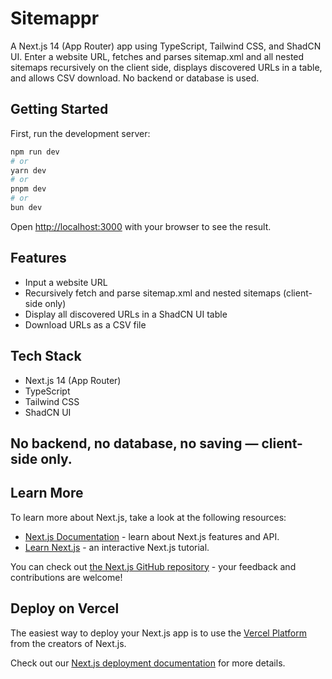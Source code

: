# Sitemappr

A Next.js 14 (App Router) app using TypeScript, Tailwind CSS, and ShadCN UI. Enter a website URL, fetches and parses sitemap.xml and all nested sitemaps recursively on the client side, displays discovered URLs in a table, and allows CSV download. No backend or database is used.

## Getting Started

First, run the development server:

```bash
npm run dev
# or
yarn dev
# or
pnpm dev
# or
bun dev
```

Open [http://localhost:3000](http://localhost:3000) with your browser to see the result.

## Features
- Input a website URL
- Recursively fetch and parse sitemap.xml and nested sitemaps (client-side only)
- Display all discovered URLs in a ShadCN UI table
- Download URLs as a CSV file

## Tech Stack
- Next.js 14 (App Router)
- TypeScript
- Tailwind CSS
- ShadCN UI

## No backend, no database, no saving — client-side only.

## Learn More

To learn more about Next.js, take a look at the following resources:

- [Next.js Documentation](https://nextjs.org/docs) - learn about Next.js features and API.
- [Learn Next.js](https://nextjs.org/learn) - an interactive Next.js tutorial.

You can check out [the Next.js GitHub repository](https://github.com/vercel/next.js) - your feedback and contributions are welcome!

## Deploy on Vercel

The easiest way to deploy your Next.js app is to use the [Vercel Platform](https://vercel.com/new?utm_medium=default-template&filter=next.js&utm_source=create-next-app&utm_campaign=create-next-app-readme) from the creators of Next.js.

Check out our [Next.js deployment documentation](https://nextjs.org/docs/app/building-your-application/deploying) for more details.
